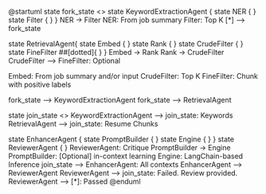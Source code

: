 @startuml
state fork_state <<fork>>
state KeywordExtractionAgent {
    state NER {
    }
    state Filter {
    }
}
NER -> Filter
NER: From job summary
Filter: Top K
[*] --> fork_state

state RetrievalAgent{
    state Embed {
    }
    state Rank {
    }
    state CrudeFilter {
    }
    state FineFilter ##[dotted]{
    }
}
Embed -> Rank
Rank -> CrudeFilter
CrudeFilter --> FineFilter: Optional

Embed: From job summary and/or input
CrudeFilter: Top K
FineFilter: Chunk with positive labels


fork_state --> KeywordExtractionAgent
fork_state --> RetrievalAgent


state join_state <<join>>
KeywordExtractionAgent --> join_state: Keywords
RetrievalAgent --> join_state: Resume Chunks

state EnhancerAgent {
    state PromptBuilder {
    }
    state Engine {
    }
}
state ReviewerAgent {
}
ReviewerAgent: Critique
PromptBuilder -> Engine
PromptBuilder: [Optional] in-context learning
Engine: LangChain-based Inference
join_state --> EnhancerAgent: All contexts
EnhancerAgent --> ReviewerAgent
ReviewerAgent --> join_state: Failed. Review provided.
ReviewerAgent --> [*]: Passed
@enduml